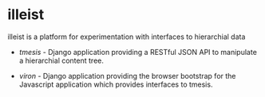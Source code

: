 # illeist

illeist is a platform for experimentation with interfaces to hierarchial data

* *tmesis* - Django application providing a RESTful JSON API to manipulate a hierarchial content tree.

* *viron* - Django application providing the browser bootstrap for the Javascript application which provides interfaces to tmesis.




